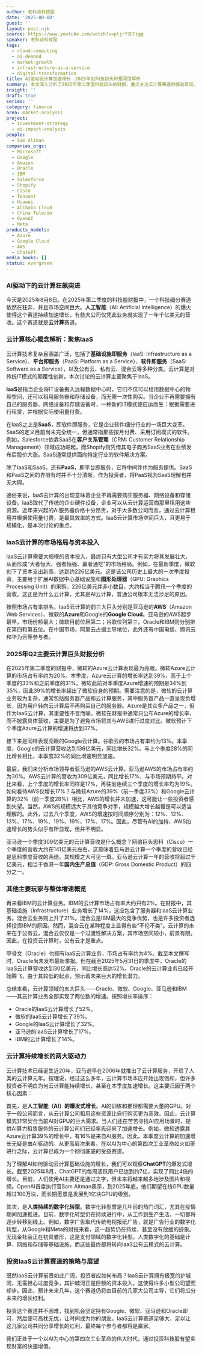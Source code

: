```yaml
---
author: 老科谈科技股
date: '2025-08-08'
guest: ''
layout: post.njk
source: https://www.youtube.com/watch?v=pljrY3EFigg
speaker: 老科谈科技股
tags:
  - cloud-computing
  - ai-demand
  - market-growth
  - infrastructure-as-a-service
  - digital-transformation
title: AI驱动云计算加速增长：2025年Q2科技巨头财报深度解析
summary: 本文深入分析了2025年第二季度科技巨头的财报，重点关注云计算赛道的强劲表现。在AI需求的爆发式增长和全球数字化转型的持续推动下，IaaS云计算市场展现出巨大的增长潜力和护城河效应。微软Azure、Google Cloud和Oracle的IaaS云计算业务增速显著，而亚马逊AWS虽规模庞大但增速相对平稳。文章强调了云计算作为第四次工业革命核心基础设施的投资价值。
insight: ''
draft: true
series: ''
category: finance
area: market-analysis
project:
  - investment-strategy
  - ai-impact-analysis
people:
  - Sam Altman
companies_orgs:
  - Microsoft
  - Google
  - Amazon
  - Oracle
  - IBM
  - Salesforce
  - Shopify
  - Cisco
  - Tencent
  - Huawei
  - Alibaba Cloud
  - China Telecom
  - OpenAI
  - Meta
products_models:
  - Azure
  - Google Cloud
  - AWS
  - ChatGPT
media_books: []
status: evergreen
---
```

### AI驱动下的云计算狂飙突进

今天是2025年8月8日。在2025年第二季度的科技股财报中，一个科技细分赛道依然在狂奔，并且市场空间巨大。**人工智能**（AI: Artificial Intelligence）的爆火使得这个赛道持续加速增长，有些大公司仅凭此业务就实现了一年千亿美元的营收。这个赛道就是**云计算**赛道。

### 云计算核心概念解析：聚焦IaaS

云计算技术复杂且涵盖广泛，包括了**基础设施即服务**（IaaS: Infrastructure as a Service）、**平台即服务**（PaaS: Platform as a Service）、**软件即服务**（SaaS: Software as a Service），以及公有云、私有云、混合云等多种分类。云计算是对传统IT模式的颠覆性创新。本次讨论的云计算主要聚焦于IaaS。

**IaaS**是指当企业将IT设备搬入远程数据中心时，它们不仅可以租用数据中心的物理空间，还可以租用服务器和存储设备，而无需一次性购买。当企业不再需要拥有自己的服务器、网络设备和存储设备时，一种新的IT模式便应运而生：根据需要进行租赁，并根据实际使用量付费。

在IaaS之上是**SaaS**，即软件即服务，它是企业软件细分行业的一场巨大变革。SaaS的定义目前尚未完全统一，但通常指那些按月付费、采用订阅模式的软件。例如，Salesforce依靠SaaS在**客户关系管理**（CRM: Customer Relationship Management）领域成功崛起，而Shopify则凭借其电子商务SaaS业务在业绩发布后股价大涨。SaaS通常提供面向特定行业的软件解决方案。

除了IaaS和SaaS，还有**PaaS**，即平台即服务，它将中间件作为服务提供。SaaS和PaaS之间的界限有时并不十分清晰，作为投资者，将PaaS视为SaaS理解也并无大碍。

通俗来说，IaaS云计算的出现意味着企业不再需要购买服务器、网络设备和存储设备。IaaS取代了传统的企业硬件设备，企业可以从云计算运营商那里租用这些资源。近年来兴起的AI服务器价格十分昂贵，对于大多数公司而言，通过云计算租用并根据使用量付费，是最具效率的方式。IaaS云计算市场空间巨大，且更易于规模化，是本次讨论的重点。

### IaaS云计算的市场格局与资本投入

IaaS云计算需要大规模的资本投入，最终只有大型公司才有实力将其发展壮大，从而形成“大者恒大、强者恒强、赢者通吃”的市场格局。例如，在最新季度，微软创下了资本支出新高，达到约226亿美元。这是该公司历史上最大的一次季度投资，主要用于扩展AI数据中心基础设施和**图形处理器**（GPU: Graphics Processing Unit）的采购。226亿美元并非小数目，大约相当于腾讯一个季度的营收。这正是为什么云计算，尤其是AI云计算，普通公司根本无法涉足的原因。

按照市场占有率排名，IaaS云计算的前三大巨头分别是亚马逊的**AWS**（Amazon Web Services）、微软的**Azure**和Google的**Google Cloud**。亚马逊的AWS起步最早，市场份额最大；微软目前位居第二；谷歌位列第三。Oracle和IBM则分别排在第四和第五位。在中国市场，阿里云占据主导地位，此外还有中国电信、腾讯云和华为云等参与者。

### 2025年Q2主要云计算巨头财报分析

在2025年第二季度的财报中，微软的Azure云计算表现最为亮眼。微软Azure云计算的市场占有率约为20%。本季度，Azure云计算的增长率达到39%，高于上个季度的33%和之前季度的31%。微软此前对本季度Azure增速的预期是34%到35%，因此39%的增长率超出了微软自身的预期。需要注意的是，微软的云计算业务较为复杂，通常包括服务器产品和云计算服务，其中服务器产品一直呈现负增长，因为用户转向云计算后不再购买自己的服务器。Azure是其众多产品之一，但作为IaaS云计算，其重要性不言而喻。微软在财报中通常只公布Azure的增长率，而不披露具体营收，主要是为了避免市场将其与AWS进行过度对比。微软预计下个季度Azure云计算的增速将达到37%。

接下来是同样表现亮眼的Google云计算。谷歌云的市场占有率约为13%。本季度，Google的云计算营收达到136亿美元，同比增长32%。与上个季度28%的同比增长相比，本季度32%的同比增速明显加速。

最后，我们来分析市场领导者亚马逊的AWS云计算。亚马逊AWS的市场占有率约为30%。AWS云计算的营收为309亿美元，同比增长17%，与市场预期持平。对比来看，上个季度的增长率同样是17%，再往前连续三个季度的增长率均为19%。如何看待AWS仅增长17%？与微软Azure的39%（前一季度33%）和Google云计算的32%（前一季度28%）相比，AWS的增长并未加速，这可能让一些投资者感到失望。当然，AWS的规模远大于其他竞争对手，规模越大增长越慢是可以适当理解的。此外，过去八个季度，AWS的增速按时间顺序分别为：12%、12%、13%、17%、19%、19%、19%、17%、17%。因此，尽管有AI的加持，AWS加速增长的势头似乎有所显现，但并不明显。

亚马逊一个季度309亿美元的云计算营收是什么概念？网络巨头思科（Cisco）一个季度的营收大约在141亿美元左右，这意味着亚马逊云计算一个季度的营收已经是思科季度营收的两倍。其规模之大可见一斑。亚马逊云计算一年的营收将超过千亿美元，相当于香港一年**国内生产总值**（GDP: Gross Domestic Product）的四分之一。

### 其他主要玩家与整体增速概览

再来看IBM的云计算业务。IBM的云计算市场占有率大约只有2%。在财报中，其基础设施（Infrastructure）业务增长了14%，这应包含了服务器和IaaS云计算业务。混合云业务则上升了21%。混合云是IBM最大的竞争优势，也是许多投资者选择投资IBM的原因。然而，混合云在某种程度上显得有些“不伦不类”。云计算的未来在于公有云，混合云仅仅是一个过渡性解决方案，其市场空间较小，前景有限。因此，在投资云计算时，公有云才是重点。

甲骨文（Oracle）也拥有IaaS云计算业务，市场占有率约为4%。截至本文撰写时，Oracle尚未发布最新季报。但在截至2025年5月31日的季度中，Oracle的IaaS云计算营收达到30亿美元，同比增长高达52%。Oracle的云计算业务已经开始腾飞，由于其较低的起点，预示着未来巨大的增长潜力。

总结来看，云计算领域的五大巨头——Oracle、微软、Google、亚马逊和IBM——其云计算业务全部实现了两位数的增速。按照增长率排序：
*   Oracle的IaaS云计算增长了52%。
*   微软的IaaS云计算增长了39%。
*   Google的IaaS云计算增长了32%。
*   亚马逊的IaaS云计算增长了17%。
*   IBM的云计算增长了14%。

### 云计算持续增长的两大驱动力

云计算技术已经诞生近20年，亚马逊早在2006年就推出了云计算服务，开启了人类的云计算元年。按理说，经过这么多年，云计算市场本应开始出现饱和，但许多投资者不明白为何云计算能持续增长，甚至在本季度加速增长。这主要归因于两个核心因素：

首先，是**人工智能（AI）的爆发式增长**。AI的训练和推理都需要大量的GPU。对于一般公司而言，从云计算公司租用这些资源比自行购买更为高效。因此，云计算模式非常契合当前AI对GPU的巨大需求。当人们还在苦苦寻找AI应用场景时，提供AI算力租赁服务的云计算公司们已经率先迎来了加速增长。例如，微软透露其Azure云计算39%的增长中，有16%是来自AI服务。因此，本季度云计算的加速增长无疑是由AI驱动的。从更高层次来看，在以AI为中心的第四次工业革命如火如荼进行之际，云计算已成为一个彻彻底底的受益赛道。

为了理解AI如何驱动云计算基础设施的增长，我们可以观察**ChatGPT**的爆发式增长。截至2025年8月，ChatGPT的每周活跃用户已达到约7亿，实现了同比4倍的增长。目前，人们使用AI主要还是通过文字，但未来将越来越多地涉及图片和视频。OpenAI首席执行官Sam Altman表示，到2025年底，他们期望在线GPU数量超过100万块，而长期愿景是发展到1亿块GPU的级别。

其次，是**人类持续的数字化转型**。数字化转型曾是几年前的热门词汇，尤其在疫情期间加速推进。目前，数字化转型仍在持续进行中，从工作到生产生活，一切都将逐步转移到线上。例如，数字广告取代传统电视报纸广告，就是广告行业的数字化转型，从Google和Meta的财报来看，这一趋势仍在持续，甚至没有放缓的迹象。无现金社会正在初具雏形，这是支付领域的数字化转型。人类数字化的基础是计算、网络和存储等基础设施，而这些最终都将转向IaaS公有云模式的云计算。

### 投资IaaS云计算赛道的策略与展望

既然IaaS云计算前景如此广阔，投资者应如何布局？IaaS云计算拥有极宽的护城河，无需担心过度竞争，其护城河正是巨额的资本投入，这使得许多小型公司望而却步。因此，预计未来几年，这个赛道仍将由目前的几家大公司主导，它们将瓜分未来的增长红利。

投资这个赛道并不困难，找到机会坚定持有Google、微软、亚马逊和Oracle即可，然后便可高枕无忧，让时间成为你的朋友。IaaS云计算赛道足够大，足以让这几家公司共同分享增长的红利，最终每个参与者都将是赢家。

我们正处于一个以AI为中心的第四次工业革命的伟大时代，通过投资科技股有望实现财富的快速增值。